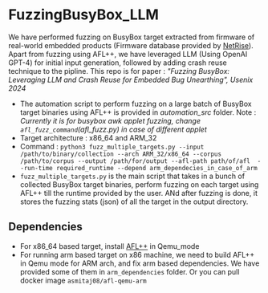 # FuzzingBusyBox_LLM
We have performed fuzzing on BusyBox target extracted from firmware of real-world embedded products (Firmware database provided by [NetRise](https://www.netrise.io/)).
Apart from fuzzing using AFL++, we have leveraged LLM (Using OpenAI GPT-4) for initial input generation, followed by adding crash reuse technique to the pipline. 
This repo is for paper :  *"Fuzzing BusyBox: Leveraging LLM and Crash Reuse for Embedded Bug Unearthing", Usenix 2024*

* The automation script to perform fuzzing on a large batch of BusyBox target binaries using AFL++ is provided in *automation_src* folder. Note : *Currently it is for busybox awk applet fuzzing,
change `afl_fuzz_command`(afl_fuzz.py) in case of different applet*
* Target architecture : x86_64 and ARM_32
* Command :
`python3 fuzz_multiple_targets.py --input /path/to/binary/collection --arch ARM_32/x86_64 --corpus /path/to/corpus --output /path/for/output --afl-path path/of/afl  --run-time required_runtime --depend arm_dependecies_in_case_of_arm `
* `fuzz_multiple_targets.py` is the main script that takes in a bunch of collected BusyBox target binaries, perform fuzzing on each target using AFL++ till the runtime provided by the user. ANd after fuzzing is done, it stores the fuzzing stats (json) of all the target in the output directory.

## Dependencies
* For x86_64 based target, install [AFL++](https://github.com/AFLplusplus/AFLplusplus) in Qemu_mode
* For running arm based target on x86 machine, we need to build AFL++ in Qemu mode for ARM arch, and fix arm based dependencies. We have provided some of them in `arm_dependencies` folder. Or you can pull docker image `asmitaj08/afl-qemu-arm`
